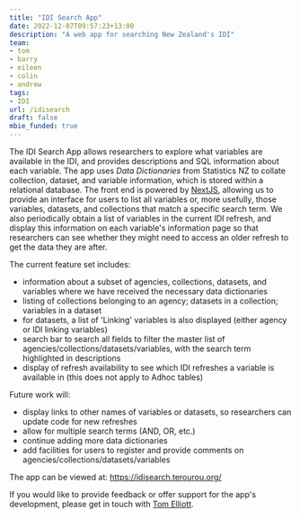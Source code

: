 ```yaml
---
title: "IDI Search App"
date: 2022-12-07T09:57:23+13:00
description: "A web app for searching New Zealand's IDI"
team:
- tom
- barry
- eileen
- colin
- andrew
tags:
- IDI
url: /idisearch
draft: false
mbie_funded: true
---
```


The IDI Search App allows researchers to explore what variables are available in the IDI, and provides descriptions and SQL information about each variable. The app uses _Data Dictionaries_ from Statistics NZ to collate collection, dataset, and variable information, which is stored within a relational database. The front end is powered by [NextJS](https://nextjs.org), allowing us to provide an interface for users to list all variables or, more usefully, those variables, datasets, and collections that match a specific search term. We also periodically obtain a list of variables in the current IDI refresh, and display this information on each variable's information page so that researchers can see whether they might need to access an older refresh to get the data they are after.

The current feature set includes:
- information about a subset of agencies, collections, datasets, and variables where we have received the necessary data dictionaries
- listing of collections belonging to an agency; datasets in a collection; variables in a dataset
- for datasets, a list of 'Linking' variables is also displayed (either agency or IDI linking variables)
- search bar to search all fields to filter the master list of agencies/collections/datasets/variables, with the search term highlighted in descriptions
- display of refresh availability to see which IDI refreshes a variable is available in (this does not apply to Adhoc tables)

Future work will:
- display links to other names of variables or datasets, so researchers can update code for new refreshes
- allow for multiple search terms (AND, OR, etc.)
- continue adding more data dictionaries
- add facilities for users to register and provide comments on agencies/collections/datasets/variables

The app can be viewed at: https://idisearch.terourou.org/

If you would like to provide feedback or offer support for the app's development, please get in touch with [Tom Elliott](/team/tom).
